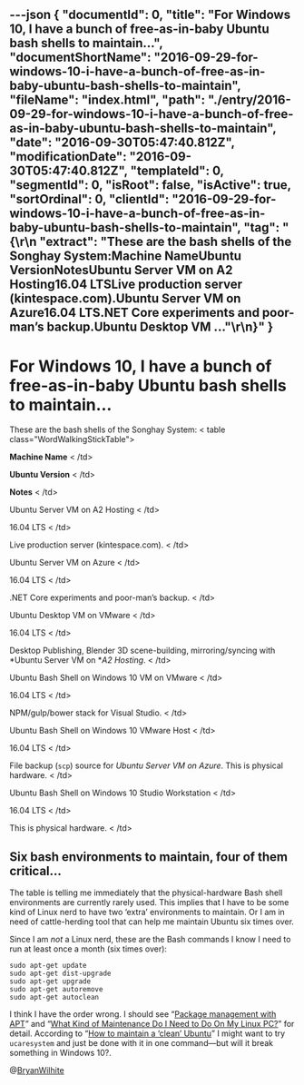 ---json
{
  "documentId": 0,
  "title": "For Windows 10, I have a bunch of free-as-in-baby Ubuntu bash shells to maintain…",
  "documentShortName": "2016-09-29-for-windows-10-i-have-a-bunch-of-free-as-in-baby-ubuntu-bash-shells-to-maintain",
  "fileName": "index.html",
  "path": "./entry/2016-09-29-for-windows-10-i-have-a-bunch-of-free-as-in-baby-ubuntu-bash-shells-to-maintain",
  "date": "2016-09-30T05:47:40.812Z",
  "modificationDate": "2016-09-30T05:47:40.812Z",
  "templateId": 0,
  "segmentId": 0,
  "isRoot": false,
  "isActive": true,
  "sortOrdinal": 0,
  "clientId": "2016-09-29-for-windows-10-i-have-a-bunch-of-free-as-in-baby-ubuntu-bash-shells-to-maintain",
  "tag": "{\r\n  \"extract\": \"These are the bash shells of the Songhay System:Machine NameUbuntu VersionNotesUbuntu Server VM on A2 Hosting16.04 LTSLive production server (kintespace.com).Ubuntu Server VM on Azure16.04 LTS.NET Core experiments and poor-man’s backup.Ubuntu Desktop VM ...\"\r\n}"
}
---

# For Windows 10, I have a bunch of free-as-in-baby Ubuntu bash shells to maintain…

These are the bash shells of the Songhay System:
<
table class="WordWalkingStickTable"><tr><td>

**Machine Name**
<
/td><td>

**Ubuntu Version**
<
/td><td>

**Notes**
<
/td></tr><tr><td>

Ubuntu Server VM on A2 Hosting
<
/td><td>

16.04 LTS
<
/td><td>

Live production server (kintespace.com).
<
/td></tr><tr><td>

Ubuntu Server VM on Azure
<
/td><td>

16.04 LTS
<
/td><td>

.NET Core experiments and poor-man’s backup.
<
/td></tr><tr><td>

Ubuntu Desktop VM on VMware
<
/td><td>

16.04 LTS
<
/td><td>

Desktop Publishing, Blender 3D scene-building, mirroring/syncing with *Ubuntu Server VM on **A2 Hosting*.
<
/td></tr><tr><td>

Ubuntu Bash Shell on Windows 10 VM on VMware
<
/td><td>

16.04 LTS
<
/td><td>

NPM/gulp/bower stack for Visual Studio.
<
/td></tr><tr><td>

Ubuntu Bash Shell on Windows 10 VMware Host
<
/td><td>

16.04 LTS
<
/td><td>

File backup (`scp`) source for *Ubuntu Server VM on Azure*. This is physical hardware.
<
/td></tr><tr><td>

Ubuntu Bash Shell on Windows 10 Studio Workstation
<
/td><td>

16.04 LTS
<
/td><td>

This is physical hardware.
<
/td></tr></table>

## Six bash environments to maintain, four of them critical…

The table is telling me immediately that the physical-hardware Bash shell environments are currently rarely used. This implies that I have to be some kind of Linux nerd to have two ‘extra’ environments to maintain. Or I am in need of cattle-herding tool that can help me maintain Ubuntu six times over.

Since I am *not* a Linux nerd, these are the Bash commands I know I need to run at least once a month (six times over):

```console
sudo apt-get update
sudo apt-get dist-upgrade
sudo apt-get upgrade
sudo apt-get autoremove
sudo apt-get autoclean
```

I think I have the order wrong. I should see “[Package management with APT](https://help.ubuntu.com/community/AptGet/Howto)” and “[What Kind of Maintenance Do I Need to Do On My Linux PC?](http://lifehacker.com/5817282/what-kind-of-maintenance-do-i-need-to-do-on-my-linux-pc)” for detail. According to “[How to maintain a ‘clean’ Ubuntu](https://www.howtoforge.com/tutorial/how-to-maintain-a-clean-ubuntu/)” I might want to try `ucaresystem` and just be done with it in one command—but will it break something in Windows 10?.

@[BryanWilhite](https://twitter.com/BryanWilhite)
